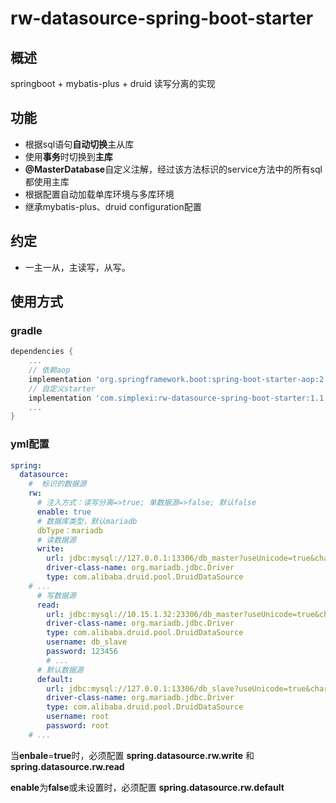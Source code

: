 # rw-datasource-spring-boot-starter

## 概述

springboot + mybatis-plus + druid  读写分离的实现

## 功能

- 根据sql语句**自动切换**主从库
- 使用**事务**时切换到**主库**
- **@MasterDatabase**自定义注解，经过该方法标识的service方法中的所有sql都使用主库
- 根据配置自动加载单库环境与多库环境
- 继承mybatis-plus、druid  configuration配置

## 约定

- 一主一从，主读写，从写。

## 使用方式

### gradle

```groovy
dependencies {
	...
    // 依赖aop    
    implementation 'org.springframework.boot:spring-boot-starter-aop:2.6.2'
	// 自定义starter
    implementation 'com.simplexi:rw-datasource-spring-boot-starter:1.1.0'
    ...
}

```

### yml配置

```yaml
spring:
  datasource:
    #  标识的数据源
    rw:
      # 注入方式：读写分离=>true; 单数据源=>false; 默认false
      enable: true
      # 数据库类型，默认mariadb
      dbType：mariadb
      # 读数据源
      write:
        url: jdbc:mysql://127.0.0.1:13306/db_master?useUnicode=true&characterEncoding=UTF-8&userSSL=false&serverTimezone=GMT%2B8
        driver-class-name: org.mariadb.jdbc.Driver
        type: com.alibaba.druid.pool.DruidDataSource
	# ...
      # 写数据源
      read:
        url: jdbc:mysql://10.15.1.32:23306/db_master?useUnicode=true&characterEncoding=UTF-8&userSSL=false&serverTimezone=GMT%2B8
        driver-class-name: org.mariadb.jdbc.Driver
        type: com.alibaba.druid.pool.DruidDataSource
        username: db_slave
        password: 123456
     	# ...
      # 默认数据源	
      default:
        url: jdbc:mysql://127.0.0.1:13306/db_slave?useUnicode=true&characterEncoding=UTF-8&userSSL=false&serverTimezone=GMT%2B8
        driver-class-name: org.mariadb.jdbc.Driver
        type: com.alibaba.druid.pool.DruidDataSource
        username: root
        password: root
	# ...
```

当**enbale**=**true**时，必须配置 **spring.datasource.rw.write** 和**spring.datasource.rw.read**

**enable**为**false**或未设置时，必须配置 **spring.datasource.rw.default**

